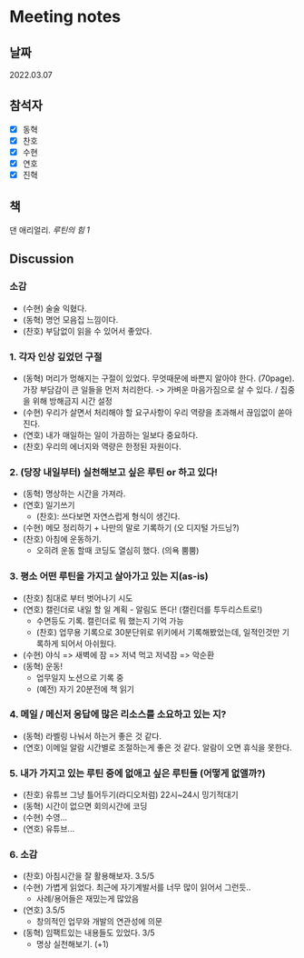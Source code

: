 # Meeting notes

## 날짜

2022.03.07

## 참석자

- [x] 동혁
- [x] 찬호
- [x] 수현
- [x] 연호
- [x] 진혁

## 책

댄 애리얼리. <i>루틴의 힘 1</i>


## Discussion

### 소감
- (수현) 술술 익혔다.  
- (동혁) 명언 모음집 느낌이다.
- (찬호) 부담없이 읽을 수 있어서 좋았다.


### 1. 각자 인상 깊었던 구절
- (동혁) 머리가 멍해지는 구절이 있었다. 무엇때문에 바쁜지 알아야 한다. (70page). 가장 부담감이 큰 일들을 먼저 처리한다. -> 가벼운 마음가짐으로 살 수 있다. / 집중을 위해 방해금지 시간 설정
- (수현) 우리가 살면서 처리해야 할 요구사항이 우리 역량을 초과해서 끊임없이 쏟아진다. 
- (연호) 내가 매일하는 일이 가끔하는 일보다 중요하다. 
- (찬호) 우리의 에너지와 역량은 한정된 자원이다. 

### 2. (당장 내일부터) 실천해보고 싶은 루틴 or 하고 있다!
- (동혁) 명상하는 시간을 가져라.
- (연호) 일기쓰기
  - (찬호): 쓰다보면 자연스럽게 형식이 생긴다.
- (수현) 메모 정리하기 + 나만의 말로 기록하기 (오 디지털 가드닝?)
- (찬호) 아침에 운동하기. 
  - 오히려 운동 할때 코딩도 열심히 했다. (의욕 뿜뿜)

### 3. 평소 어떤 루틴을 가지고 살아가고 있는 지(as-is)
- (찬호) 침대로 부터 벗어나기 시도
- (연호) 캘린더로 내일 할 일 계획 - 알림도 뜬다! (캘린더를 투두리스트로!) 
  - 수면등도 기록. 캘린더로 뭐 했는지 기억 가능
  - (찬호) 업무용 기록으로 30분단위로 위키에서 기록해봤었는데, 일적인것만 기록하게 되어서 아쉬웠다. 
- (수현) 야식 => 새벽에 잠 => 저녁 먹고 저녁잠 => 악순환
- (동혁) 운동!
  - 업무일지 노션으로 기록 중
  - (예전) 자기 20분전에 책 읽기

### 4. 메일 / 메신저 응답에 많은 리소스를 소요하고 있는 지?
- (동혁) 라벨링 나눠서 하는거 좋은 것 같다. 
- (연호) 이메일 알람 시간별로 조절하는게 좋은 것 같다. 알람이 오면 휴식을 못한다.

### 5. 내가 가지고 있는 루틴 중에 없애고 싶은 루틴들 (어떻게 없앨까?)
- (찬호) 유튜브 그냥 틀어두기(라디오처럼) 22시~24시 밍기적대기 
- (동혁) 시간이 없으면 회의시간에 코딩
- (수현) 수영... 
- (연호) 유튜브... 

### 6. 소감
- (찬호) 아침시간을 잘 활용해보자. 3.5/5
- (수현) 가볍게 읽었다. 최근에 자기계발서를 너무 많이 읽어서 그런듯..
  - 사례/용어들은 재밌는게 많았음
- (연호) 3.5/5
  - 창의적인 업무와 개발의 연관성에 의문
- (동혁) 임팩트있는 내용들도 있었다. 3/5
  - 명상 실천해보기. (+1)
